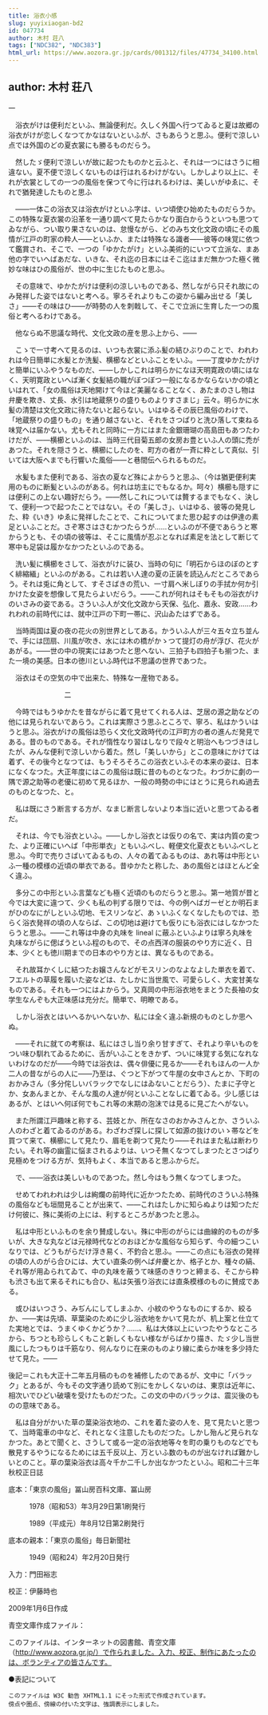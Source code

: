 ```yaml
---
title: 浴衣小感
slug: yuyixiaogan-bd2
id: 047734
author: 木村 荘八
tags: ["NDC382", "NDC383"]
html_url: https://www.aozora.gr.jp/cards/001312/files/47734_34100.html
---
```


## author: 木村 荘八

一



　浴衣がけは便利だといふ、無論便利だ。久しく外国へ行つてゐると夏は故郷の浴衣がけが恋しくなつてかなはないといふが、さもあらうと思ふ。便利で涼しい点では外国のどの夏衣裳にも勝るものだらう。

　然したゞ便利で涼しいが故に起つたものかと云ふと、それは一つにはさうに相違ない。夏不便で涼しくないものは行はれるわけがない。しかしより以上に、それが衣裳としての一つの風俗を保つて今に行はれるわけは、美しいがゆゑに、それで猶発達したものと思ふ

　――一体この浴衣又は浴衣がけといふ字は、いつ頃使ひ始めたものだらうか。この特殊な夏衣裳の沿革を一通り調べて見たらかなり面白からうといつも思つてゐながら、つい取り果さないのは、怠慢ながら、どのみち文化文政の頃にその風情が江戸の町家の粋人――といふか、または特殊なる識者――彼等の味覚に依つて鑑賞され、そこで、一つの「ゆかたがけ」といふ美術的にいつて立派な、まあ他の字でいへばあだな、いきな、それ迄の日本にはそこ迄はまだ無かつた極く微妙な味はひの風俗が、世の中に生じたものと思ふ。

　その意味で、ゆかたがけは便利の涼しいものである、然しながら只それ故にのみ発祥した姿ではないと考へる。寧ろそれよりもこの姿から編み出せる「美しさ」――その味はひ――が時勢の人を刺戟して、そこで立派に生育した一つの風俗と考へるわけである。

　他ならぬ不思議な時代、文化文政の産を思ふ上から、――

　こゝで一寸考へて見るのは、いつも衣裳に添ふ髪の結ひぶりのことで、われわれは今日簡単に水髪とか洗髪、横櫛などといふことをいふ。――丁度ゆかたがけと簡単にいふやうなものだ、――しかしこれは明らかになほ天明寛政の頃にはなく、天明寛政といへば漸く女髪結の職がぼつぼつ一般になるかならないかの頃といはれて、「女の風俗は天地開けて今ほど美麗なることなく、あたまのさし物は弁慶を欺き、丈長、水引は地蔵祭りの盛りものよりすさまじ」云々。明らかに水髪の清楚は文化文政に待たないと起らない。いはゆるその辰巳風俗のわけで、「地蔵祭りの盛りもの」を通り越さないと、それをさつぱりと洗ひ落して束ねる味覚へは届かない。尤もそれと同時に一方にはまた金銀珊瑚の高島田もあつたわけだが、――横櫛といふのは、当時三代目菊五郎の女房お豊といふ人の頭に禿があつた。それを隠さうと、横櫛にしたのを、町方の者が一斉に粋として真似、引いては大阪へまでも行響いた風俗――と巷間伝へられるものだ。

　水髪もまた便利である、浴衣の夏など殊によからうと思ふ、（今は猶更便利実用のものに断髪といふのがある。何れは坊主にでもなるか。呵々）横櫛も隠すには便利この上ない趣好だらう。――然しこれについては贅するまでもなく、決して、便利一つで起つたことではない。その「美しさ」、いはゆる、彼等の発見した、粋《いき》ゆゑに発祥したことで、これについてまた思ひ起すのは伊達の素足といふことだ。さぞ寒さはさむかつたらうが……といふのが不便であらうと寒からうとも、その頃の彼等は、そこに風情が忍ぶとなれば素足を法として断じて寒中も足袋は履かなかつたといふのである。

　洗い髪に横櫛をさして、浴衣がけに装ひ、当時の句に「明石からほのぼのとすく緋縮緬」といふのがある。これは若い人達の夏の正装を読込んだところであらう。それは兎に角として、すそさばきの荒い、一寸肩へ米しぼりの手拭か何か引かけた女姿を想像して見たらよいだらう。――これが何れはそもそもの浴衣がけのいさみの姿である。さういふ人が文化文政から天保、弘化、嘉永、安政……われわれの前時代には、就中江戸の下町一帯に、沢山ゐたはずである。

　当時両国は夏の夜の花火の別世界としてある。かういふ人が三々五々立ち並んで、手には団扇、川風が吹き、水には木の橋がかゝつて提灯の舟が浮び、花火があがる。――世の中の現実にはあつたと思へない、三拍子も四拍子も揃つた、また一境の美感。日本の徳川といふ時代は不思議の世界であつた。

　浴衣はその空気の中で出来た、特殊な一産物である。



　　　　　　　　二



　今時ではもうゆかたを昔ながらに着て見せてくれる人は、芝居の源之助などの他には見られないであらう。これは実際さう思ふところで、寧ろ、私はかういはうと思ふ。浴衣がけの風俗は恐らく文化文政時代の江戸町方の者の進んだ発見である。昔のものである。それが惰性なり習はしなりで段々と明治へもつづきはしたが、みんな便利で涼しいから着た。然し「美しいから」とこの意味にかけては着ず、その後今となつては、もうそろそろこの浴衣といふその本来の姿は、日本になくなつた。大正年度にはこの風俗は既に昔のものとなつた。わづかに劇の一隅で源之助等の老優に初めて見るほか、一般の時勢の中にはとうに見られぬ過去のものとなつた、と。

　私は既にさう断言する方が、なまじ断言しないより本当に近いと思つてゐる者だ。

　それは、今でも浴衣といふ。――しかし浴衣とは仮りの名で、実は内質の変つた、より正確にいへば「中形単衣」ともいふべし、軽便文化夏衣ともいふべしと思ふ。今町で売りさばいてゐるもの、人々の着てゐるものは、あれ等は中形といふ一種の模様の近頃の単衣である。昔ゆかたと称した、あの風俗とはほとんど全く違ふ。

　多分この中形といふ言葉なども極く近頃のものだらうと思ふ。第一地質が昔と今では大変に違つて、少くも私の判ずる限りでは、今の例へばガーゼとか明石まがひのなにがしといふ切地、モスリンなど、あゝいふくなくなしたものでは、恐らく浴衣発祥の頃の人ならば、この切地は避けても仮りにも浴衣にはしなかつたらうと思ふ。――これ等は中身の丸味を lineal に蔽ふといふよりは寧ろ丸味を丸味ながらに偲ばうといふ程のもので、その点西洋の服装のやり方に近く、日本、少くとも徳川期までの日本のやり方とは、異なるものである。

　それ故耳かくしに結つたお嬢さんなどがモスリンのなよなよした単衣を着て、フエルトの草履を履いた姿などは、たしかに当世風で、可愛らしく、大変甘美なものである。それも一つにはよからう。又真岡の中形浴衣地をまとうた長袖の女学生なんぞも大正味感は充分だ。簡単で、明瞭である。

　しかし浴衣とはいへるかいへないか、私には全く違ふ新規のものとしか思へぬ。

　――それに就ての考察は、私にはさし当り余り甘すぎて、それより辛いものをつい味ひ馴れてゐるために、舌がいふことをきかず、ついに味覚する気になれないわけなのだが――今時では浴衣は、偶々俳優に見るか――それもほんの一人か二人の昔ながらの人に――乃至は、ぐつと下がつて牛屋の女中さんとか、下町のおかみさん（多分侘しいバラックでなしにはゐないことだらう）、たまに子守とか、女あんまとか、そんな風の人達が何といふことなしに着てゐる。少し感じはあるが、とはいへ何ぼ何でもこれ等の末期の泡沫では見るに見ごたへがない。

　また所謂江戸趣味と称する、芸妓とか、所在なさのおかみさんとか、さういふ人のわざと着てゐるのがある。わざわざ探しに探して如源の抜けのいゝ帯などを買つて来て、横櫛にして見たり、眉毛を剃つて見たり――それはまた私は断わりたい。それ等の幽霊に悩まされるよりは、いつそ無くなつてしまつたとさつぱり見極めをつける方が、気持もよく、本当であると思ふからだ。

　で、――浴衣は美しいものであつた。然し今はもう無くなつてしまつた。

　せめてわれわれは少しは絢爛の前時代に近かつたため、前時代のさういふ特殊の風俗なども垣間見ることが出来て、――これはたしかに知らぬよりは知つただけ何彼に、殊に美術の上には、利するところがあつたと思ふ。



　私は中形といふものを余り賛成しない。殊に中形のがらには曲線的のものが多いが、大きな丸などは元禄時代などのおほどかな風俗なら知らず、今の細つこいなりでは、どうもがらだけ浮き易く、不釣合と思ふ。――この点にも浴衣の発祥の頃の人のがら合ひには、大てい直条の例へば弁慶とか、格子とか、種々の縞、それ等が用ゐられてゐて、中の丸味を蔽うて味感のきりつと締まる、そこから粋も渋さも出て来るそれにも合ひ、私は矢張り浴衣には直条模様のものに賛成である。

　或ひはいつさう、みぢんにしてしまふか、小紋のやうなものにするか、絞るか、――実は先頃、草葉染のために少し浴衣地をかいて見たが、机上案と仕立てた実地とでは、うまくゆくかどうか？……、私は大体以上にいつたやうなところから、ちつとも珍らしくもこと新しくもない様ながらばかり描き、たゞ少し当世風にしたつもりは千筋なり、何んなりに在来のものより線に柔らか味を多少持たせて見た。――




後記＝これも大正十二年五月稿のものを補修したのであるが、文中に「バラック」とあるが、今もその文字通り読めて別にをかしくないのは、東京は近年に、相次いでひどい破壊を受けたものだつた。この文の中のバラックは、震災後のものの意味である。

　私は自分がかいた草の葉染浴衣地の、これを着た姿の人を、見て見たいと思つて、当時電車の中など、それとなく注意したものだつた。しかし殆んど見られなかつた。あとで聞くと、さうして或る一定の浴衣地等々を町の乗りものなどでも散見するやうになるためには五千反以上、万といふ数のものが出なければ難かしいとのこと。草の葉染浴衣は高々千か二千しか出なかつたといふ。昭和二十三年秋校正日誌















底本：「東京の風俗」冨山房百科文庫、冨山房


　　　1978（昭和53）年3月29日第1刷発行

　　　1989（平成元）年8月12日第2刷発行

底本の親本：「東京の風俗」毎日新聞社

　　　1949（昭和24）年2月20日発行

入力：門田裕志

校正：伊藤時也

2009年1月6日作成

青空文庫作成ファイル：

このファイルは、インターネットの図書館、青空文庫（http://www.aozora.gr.jp/）で作られました。入力、校正、制作にあたったのは、ボランティアの皆さんです。











●表記について


	このファイルは W3C 勧告 XHTML1.1 にそった形式で作成されています。
	傍点や圏点、傍線の付いた文字は、強調表示にしました。